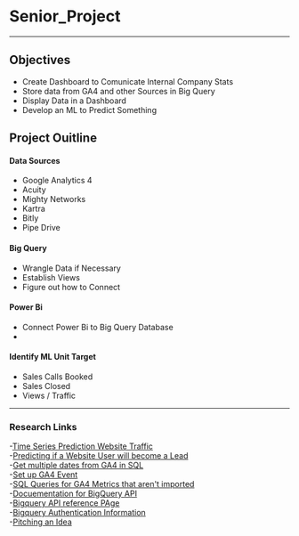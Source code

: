 # Senior_Project

***

## Objectives 

- Create Dashboard to Comunicate Internal Company Stats
- Store data from GA4 and other Sources in Big Query
- Display Data in a Dashboard 
- Develop an ML to Predict Something

## Project Ouitline

#### Data Sources 
- Google Analytics 4 
- Acuity 
- Mighty Networks 
- Kartra
- Bitly
- Pipe Drive 

#### Big Query

- Wrangle Data if Necessary 
- Establish Views 
- Figure out how to Connect 

#### Power Bi 
- Connect Power Bi to Big Query Database
- 

#### Identify ML Unit Target
- Sales Calls Booked 
- Sales Closed 
- Views / Traffic




***

### Research Links

-[Time Series Prediction Website Traffic](https://www.analyticsvidhya.com/blog/2021/09/web-traffic-forecasting-using-deep-learning/)<br>
-[Predicting if a Website User will become a Lead](https://towardsdatascience.com/forecasting-with-web-traffic-data-6681ff148df0)<br>
-[Get multiple dates from GA4 in SQL](https://www.youtube.com/watch?v=c4xPY-hEkBg&list=PLGXZC1nQpK7cRjJn15ksQZLd3BJ_5CYq9&index=2)<br>
-[Set up GA4 Event](https://www.youtube.com/watch?v=jvuGjPlzIr8)<br>
-[SQL Queries for GA4 Metrics that aren't imported](https://www.ga4bigquery.com/sessions-dimensions-metrics-ga4/)<br>
-[Docuementation for BigQuery API](https://cloud.google.com/bigquery/docs/reference/storage/libraries#client-libraries-install-python)<br>
-[Bigquery API reference PAge](https://cloud.google.com/bigquery/docs/reference/storage)<br>
-[Bigquery Authentication Information](https://cloud.google.com/docs/authentication/provide-credentials-adc)<br>
-[Pitching an Idea](https://www.ryrob.com/how-to-pitch/)<br>
